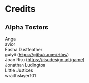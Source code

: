 # Credits

## Alpha Testers  
Anga  
avior  
Easha Dustfeather  
guiyii (https://github.com/rtlow)  
Joan Risu (https://risudesign.art/game)  
Jonathan Ludington  
Little Justices  
wraithslayer101  